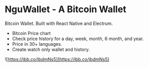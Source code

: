 # NguWallet - A Bitcoin Wallet

Bitcoin Wallet. Built with React Native and Electrum.

- Bitcoin Price chart
- Check price history for a day, week, month, 6 month, and year.
- Price in 30+ languages.
- Create watch only wallet and history.

![https://ibb.co/jbdmNs5](https://ibb.co/jbdmNs5)
